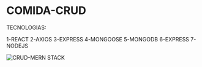 # COMIDA-CRUD


TECNOLOGIAS:

1-REACT
2-AXIOS
3-EXPRESS
4-MONGOOSE
5-MONGODB
6-EXPRESS
7-NODEJS

![CRUD-MERN STACK](https://user-images.githubusercontent.com/85304089/176325098-ac7bc243-6122-4560-8c12-7e956eda3bf1.png)
